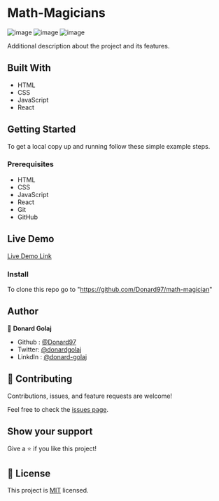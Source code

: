 # Math-Magicians
![image](https://user-images.githubusercontent.com/74506933/135249451-5b14b4c1-582b-4adf-a798-a08f72270757.png)
![image](https://user-images.githubusercontent.com/74506933/135249516-7016e0be-f82e-4d41-b54d-ed7dceaf6ed4.png)
![image](https://user-images.githubusercontent.com/74506933/135249560-cf696691-d8ea-4845-a0e1-cb9087ed4b51.png)



Additional description about the project and its features.

## Built With

- HTML
- CSS
- JavaScript
- React

## Getting Started

To get a local copy up and running follow these simple example steps.

### Prerequisites

- HTML
- CSS
- JavaScript
- React
- Git
- GitHub

## Live Demo

 [Live Demo Link](https://donard97-mathmagician.netlify.app/)


### Install

To clone this repo go to "https://github.com/Donard97/math-magician"


## Author

👤 **Donard Golaj**

- Github : [@Donard97](https://github.com/Donard97)
- Twitter: [@donardgolaj](https://twitter.com/donardgolaj)
- LinkdIn : [@donard-golaj](https://www.linkedin.com/in/donard-golaj/)

## 🤝 Contributing

Contributions, issues, and feature requests are welcome!

Feel free to check the [issues page](https://github.com/Donard97/math-magician/issues).

## Show your support

Give a ⭐️ if you like this project!

## 📝 License

This project is [MIT](./MIT.md) licensed.
